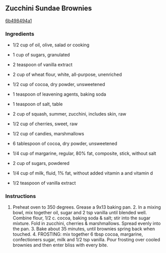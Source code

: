 ## Zucchini Sundae Brownies

[6b498494a1](http://tastykitchen.com/recipes/desserts/zucchini-sundae-brownies/)

### Ingredients

 - 1/2 cup of oil, olive, salad or cooking

 - 1 cup of sugars, granulated

 - 2 teaspoon of vanilla extract

 - 2 cup of wheat flour, white, all-purpose, unenriched

 - 1/2 cup of cocoa, dry powder, unsweetened

 - 1 teaspoon of leavening agents, baking soda

 - 1 teaspoon of salt, table

 - 2 cup of squash, summer, zucchini, includes skin, raw

 - 1/2 cup of cherries, sweet, raw

 - 1/2 cup of candies, marshmallows

 - 6 tablespoon of cocoa, dry powder, unsweetened

 - 1/4 cup of margarine, regular, 80% fat, composite, stick, without salt

 - 2 cup of sugars, powdered

 - 1/4 cup of milk, fluid, 1% fat, without added vitamin a and vitamin d

 - 1/2 teaspoon of vanilla extract

### Instructions

1. Preheat oven to 350 degrees. Grease a 9x13 baking pan. 2. In a mixing bowl, mix together oil, sugar and 2 tsp vanilla until blended well. Combine flour, 1/2 c. cocoa, baking soda & salt; stir into the sugar mixture. Fold in zucchini, cherries & marshmallows. Spread evenly into the pan. 3. Bake about 35 minutes, until brownies spring back when touched. 4. FROSTING: mix together 6 tbsp cocoa, margarine, confectioners sugar, milk and 1/2 tsp vanilla. Pour frosting over cooled brownies and then enter bliss with every bite.